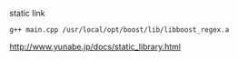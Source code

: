 static link

`g++ main.cpp /usr/local/opt/boost/lib/libboost_regex.a`

http://www.yunabe.jp/docs/static_library.html
